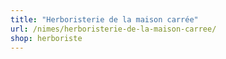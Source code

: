 ```yaml
---
title: "Herboristerie de la maison carrée"
url: /nimes/herboristerie-de-la-maison-carree/
shop: herboriste
---
```

